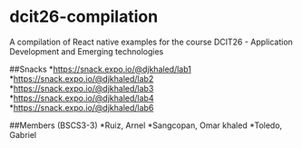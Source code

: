 # dcit26-compilation
A compilation of React native examples for the course DCIT26 - Application Development and Emerging technologies

##Snacks
*https://snack.expo.io/@djkhaled/lab1
*https://snack.expo.io/@djkhaled/lab2
*https://snack.expo.io/@djkhaled/lab3
*https://snack.expo.io/@djkhaled/lab4
*https://snack.expo.io/@djkhaled/lab6


##Members (BSCS3-3)
*Ruiz, Arnel
*Sangcopan, Omar khaled
*Toledo, Gabriel

